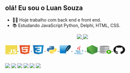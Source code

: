 ## olá! Eu sou o Luan Souza

- 👨‍💻 Hoje trabalho com back end e front end.
- 📚 Estudando JavaScript Python, Delphi, HTML, CSS.


<div align="center">
  <a href="https://github.com/souzahub">
  <img height="180em" src="https://github-readme-stats.vercel.app/api?username=souzahub&show_icons=true&theme=dracula&include_all_commits=true&count_private=true"/>
  <img height="180em" src="https://github-readme-stats.vercel.app/api/top-langs/?username=souzahub&layout=compact&langs_count=7&theme=dracula"/>
</div>
  
  <div style="display: inline_block"><br>
  <img align="center" alt="Luan-Js" height="30" width="40" src="https://raw.githubusercontent.com/devicons/devicon/master/icons/javascript/javascript-plain.svg"> 
  <img align="center" alt="Luan-HTML" height="30" width="40" src="https://raw.githubusercontent.com/devicons/devicon/master/icons/html5/html5-original.svg">
  <img align="center" alt="Luan-CSS" height="30" width="40" src="https://raw.githubusercontent.com/devicons/devicon/master/icons/css3/css3-original.svg">
  <img align="center" alt="Luan-Python" height="30" width="40" src="https://raw.githubusercontent.com/devicons/devicon/master/icons/python/python-original.svg">
  <img align="center" alt="Luan-Python" height="30" width="40" src="https://raw.githubusercontent.com/devicons/devicon/master/icons/sqlite/sqlite-original.svg">
  <img align="center" alt="Luan-Python" height="30" width="40" src="https://raw.githubusercontent.com/devicons/devicon/master/icons/java/java-original.svg">
  <img align="center" alt="Luan-nodejs" height="30" width="40" src="https://raw.githubusercontent.com/devicons/devicon/master/icons/nodejs/nodejs-original.svg">  
  <img align="center" alt="Luan-sqldeveloper" height="30" width="40" src="https://raw.githubusercontent.com/devicons/devicon/master/icons/sqldeveloper/sqldeveloper-original.svg">  
  <img align="center" alt="Luan-github" height="30" width="40" src="https://raw.githubusercontent.com/devicons/devicon/master/icons/github/github-original.svg">  
  
                                                                                                                                            
</div>

   ##
 
<div> 
  <a href="https://www.youtube.com/channel/UCJURfQhqA8QF-Zrpgr-Fi3Q" target="_blank"><img src="https://img.shields.io/badge/YouTube-FF0000?style=for-the-badge&logo=youtube&logoColor=white" target="_blank"></a>
  <a href="https://www.instagram.com/luansouzasiqueira/" target="_blank"><img src="https://img.shields.io/badge/-Instagram-%23E4405F?style=for-the-badge&logo=instagram&logoColor=white" target="_blank"></a>
 	<a href="https://www.twitch.tv/donatelo28" target="_blank"><img src="https://img.shields.io/badge/Twitch-9146FF?style=for-the-badge&logo=twitch&logoColor=white" target="_blank"></a>
  <a href="https://discord.gg/ZuP8um4cRA" target="_blank"><img src="https://img.shields.io/badge/Discord-7289DA?style=for-the-badge&logo=discord&logoColor=white" target="_blank"></a> 
  <a href = "mailto:luansouza.ti29@gmail.com"><img src="https://img.shields.io/badge/-Gmail-%23333?style=for-the-badge&logo=gmail&logoColor=white" target="_blank"></a>
  <a href="https://www.linkedin.com/in/luansouzadev/" target="_blank"><img src="https://img.shields.io/badge/-LinkedIn-%230077B5?style=for-the-badge&logo=linkedin&logoColor=white" target="_blank"></a> 

</div>

